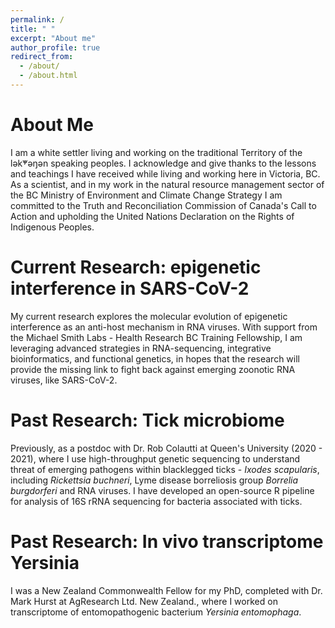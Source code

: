 ```yaml
---
permalink: /
title: " "
excerpt: "About me"
author_profile: true
redirect_from: 
  - /about/
  - /about.html
---
```


About Me
======

I am a white settler living and working on the traditional Territory of the lək̓ʷəŋən speaking peoples. I acknowledge and give thanks to the lessons and teachings I have received while living and working here in Victoria, BC. As a scientist, and in my work in the natural resource management sector of the BC Ministry of Environment and Climate Change Strategy I am committed to the Truth and Reconciliation Commission of Canada's Call to Action and upholding the United Nations Declaration on the Rights of Indigenous Peoples.

Current Research: epigenetic interference in SARS-CoV-2
======

My current research explores the molecular evolution of epigenetic interference as an anti-host mechanism in RNA viruses. With support from the Michael Smith Labs - Health Research BC Training Fellowship, I am leveraging advanced strategies in RNA-sequencing, integrative bioinformatics, and functional genetics, in hopes that the research will provide the missing link to fight back against emerging zoonotic RNA viruses, like SARS-CoV-2. 

Past Research: Tick microbiome
======

Previously, as a postdoc with Dr. Rob Colautti at Queen's University (2020 - 2021), where I use high-throughput genetic sequencing to understand threat of emerging pathogens within blacklegged ticks - <i>Ixodes scapularis</i>, including <i>Rickettsia buchneri</i>, Lyme disease borreliosis group <i>Borrelia burgdorferi</i> and RNA viruses. I have developed an open-source R pipeline for analysis of 16S rRNA sequencing for bacteria associated with ticks.

Past Research: In vivo transcriptome Yersinia
======

I was a New Zealand Commonwealth Fellow for my PhD, completed with Dr. Mark Hurst at AgResearch Ltd. New Zealand., where I worked on transcriptome of entomopathogenic bacterium <i>Yersinia entomophaga</i>.

